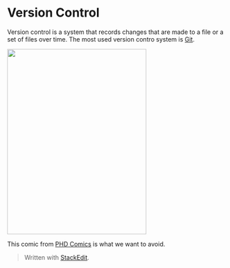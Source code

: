 
# Version Control

Version control is a system that records changes that are made to a file or a set of files over time. The most used version contro system is [Git](https://git-scm.com/).

<img src="http://phdcomics.com/comics/archive/phd101212s.gif" height="428" width="321">

This comic from [PHD Comics](http://phdcomics.com/comics/archive.php?comicid=1531) is what we want to avoid.

> Written with [StackEdit](https://stackedit.io/).
<!--stackedit_data:
eyJoaXN0b3J5IjpbLTE5MjA5MzQ5N119
-->